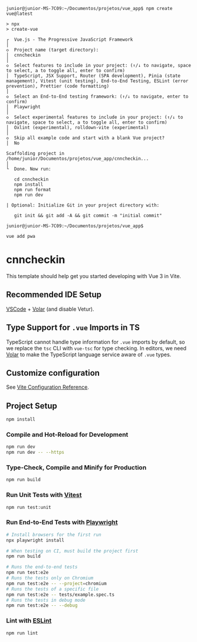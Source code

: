 ```
junior@junior-MS-7C09:~/Documentos/projetos/vue_app$ npm create vue@latest

> npx
> create-vue

┌  Vue.js - The Progressive JavaScript Framework
│
◇  Project name (target directory):
│  cnncheckin
│
◇  Select features to include in your project: (↑/↓ to navigate, space to select, a to toggle all, enter to confirm)
│  TypeScript, JSX Support, Router (SPA development), Pinia (state management), Vitest (unit testing), End-to-End Testing, ESLint (error prevention), Prettier (code formatting)
│
◇  Select an End-to-End testing framework: (↑/↓ to navigate, enter to confirm)
│  Playwright
│
◇  Select experimental features to include in your project: (↑/↓ to navigate, space to select, a to toggle all, enter to confirm)
│  Oxlint (experimental), rolldown-vite (experimental)
│
◇  Skip all example code and start with a blank Vue project?
│  No

Scaffolding project in /home/junior/Documentos/projetos/vue_app/cnncheckin...
│
└  Done. Now run:

   cd cnncheckin
   npm install
   npm run format
   npm run dev

| Optional: Initialize Git in your project directory with:
  
   git init && git add -A && git commit -m "initial commit"

junior@junior-MS-7C09:~/Documentos/projetos/vue_app$ 

```


```
vue add pwa
```


# cnncheckin

This template should help get you started developing with Vue 3 in Vite.

## Recommended IDE Setup

[VSCode](https://code.visualstudio.com/) + [Volar](https://marketplace.visualstudio.com/items?itemName=Vue.volar) (and disable Vetur).

## Type Support for `.vue` Imports in TS

TypeScript cannot handle type information for `.vue` imports by default, so we replace the `tsc` CLI with `vue-tsc` for type checking. In editors, we need [Volar](https://marketplace.visualstudio.com/items?itemName=Vue.volar) to make the TypeScript language service aware of `.vue` types.

## Customize configuration

See [Vite Configuration Reference](https://vite.dev/config/).

## Project Setup

```sh
npm install
```

### Compile and Hot-Reload for Development

```sh
npm run dev
npm run dev -- --https
```

### Type-Check, Compile and Minify for Production

```sh
npm run build
```

### Run Unit Tests with [Vitest](https://vitest.dev/)

```sh
npm run test:unit
```

### Run End-to-End Tests with [Playwright](https://playwright.dev)

```sh
# Install browsers for the first run
npx playwright install

# When testing on CI, must build the project first
npm run build

# Runs the end-to-end tests
npm run test:e2e
# Runs the tests only on Chromium
npm run test:e2e -- --project=chromium
# Runs the tests of a specific file
npm run test:e2e -- tests/example.spec.ts
# Runs the tests in debug mode
npm run test:e2e -- --debug
```

### Lint with [ESLint](https://eslint.org/)

```sh
npm run lint
```
